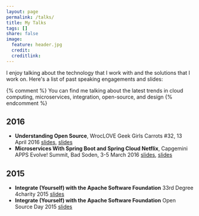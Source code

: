```yaml
---
layout: page
permalink: /talks/
title: My Talks
tags: []
share: false
image:
  feature: header.jpg
  credit: 
  creditlink: 
---
```


I enjoy talking about the technology that I work with and the solutions that I work on. Here's a list of past speaking engagements and slides:

{% comment %} 
You can find me talking about the latest trends in  cloud computing, microservices, integration, open-source, and design
{% endcomment %} 

## 2016 

* **Understanding Open Source**, WrocLOVE Geek Girls Carrots #32, 13 April 2016 [slides](http://ksobkowiak-talks.github.io/wroclove-ggc-32/index.html), [slides](http://www.slideshare.net/ksobkowiak/understanding-open-source-wroclove-geek-girls-carrots-32)
* **Microservices With Spring Boot and Spring Cloud Netflix**, Capgemini APPS Evolve! Summit, Bad Soden, 3-5 March 2016 [slides](http://ksobkowiak-talks.github.io/capgemini-apps-evolve-summit-2016/index.html), [slides](http://www.slideshare.net/ksobkowiak/microservices-with-spring-boot-and-spring-cloud-netflix)

## 2015

* **Integrate (Yourself) with the Apache Software Foundation** 33rd Degree 4charity 2015 [slides](http://www.slideshare.net/ksobkowiak/integrate-yourself-with-the-apache-software-foundation-33rd-degree-4charity)
* **Integrate (Yourself) with the Apache Software Foundation** Open Source Day 2015 [slides](http://www.slideshare.net/ksobkowiak/integrate-yourself-with-the-apache-software-foundation-47366192)
